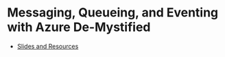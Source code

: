 # Messaging, Queueing, and Eventing with Azure De-Mystified

- [Slides and Resources](https://github.com/blgorman/ServerlessMessagingDemystified)
